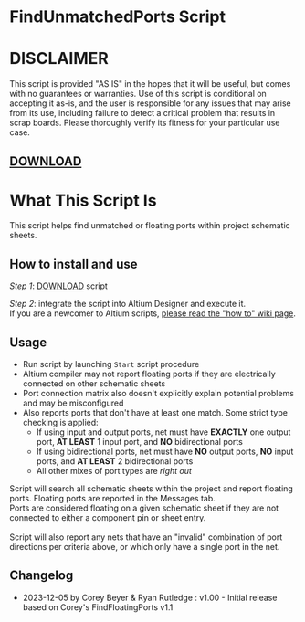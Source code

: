 # FindUnmatchedPorts Script

# DISCLAIMER
This script is provided "AS IS" in the hopes that it will be useful, but comes with no guarantees or warranties. Use of this script is conditional on accepting it as-is, and the user is responsible for any issues that may arise from its use, including failure to detect a critical problem that results in scrap boards. Please thoroughly verify its fitness for your particular use case.

## [DOWNLOAD](https://altium-designer-addons.github.io/DownGit/#/home?url=https://github.com/Altium-Designer-addons/scripts-libraries/tree/master/Scripts+-+PCB/FindUnmatchedPorts)

# What This Script Is
This script helps find unmatched or floating ports within project schematic sheets.

## How to install and use
_Step 1_: [DOWNLOAD](https://altium-designer-addons.github.io/DownGit/#/home?url=https://github.com/Altium-Designer-addons/scripts-libraries/tree/master/Scripts+-+PCB/FindUnmatchedPorts) script

_Step 2_: integrate the script into Altium Designer and execute it.\
If you are a newcomer to Altium scripts, [please read the "how to" wiki page](https://github.com/Altium-Designer-addons/scripts-libraries/wiki/HowTo_execute_scripts).

## Usage
- Run script by launching `Start` script procedure
- Altium compiler may not report floating ports if they are electrically connected on other schematic sheets
- Port connection matrix also doesn't explicitly explain potential problems and may be misconfigured
- Also reports ports that don't have at least one match. Some strict type checking is applied:
  - If using input and output ports, net must have **EXACTLY** one output port, **AT LEAST** 1 input port, and **NO** bidirectional ports
  - If using bidirectional ports, net must have **NO** output ports, **NO** input ports, and **AT LEAST** 2 bidirectional ports
  - All other mixes of port types are *right out*

Script will search all schematic sheets within the project and report floating ports. Floating ports are reported in the Messages tab.\
Ports are considered floating on a given schematic sheet if they are not connected to either a component pin or sheet entry.\
\
Script will also report any nets that have an "invalid" combination of port directions per criteria above, or which only have a single port in the net.


## Changelog
- 2023-12-05 by Corey Beyer & Ryan Rutledge : v1.00 - Initial release based on Corey's FindFloatingPorts v1.1
